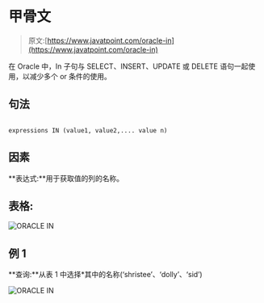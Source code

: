 # 甲骨文

> 原文:[https://www.javatpoint.com/oracle-in](https://www.javatpoint.com/oracle-in)

在 Oracle 中，In 子句与 SELECT、INSERT、UPDATE 或 DELETE 语句一起使用，以减少多个 or 条件的使用。

## 句法

```

expressions IN (value1, value2,.... value n)

```

## 因素

**表达式:**用于获取值的列的名称。

## 表格:

![ORACLE IN](../Images/593eb98fb8c054111694f4bc2fc10892.png)

## 例 1

**查询:**从表 1 中选择*其中的名称(‘shristee’、‘dolly’、‘sid’)

![ORACLE IN](../Images/0689548688bd068c4f1d94dabc74123c.png)